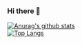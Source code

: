 ### Hi there 👋

<!--
**wun-yu-lin/wun-yu-lin** is a ✨ _special_ ✨ repository because its `README.md` (this file) appears on your GitHub profile.

Here are some ideas to get you started:

- 🔭 I’m currently working on ...
- 🌱 I’m currently learning ...
- 👯 I’m looking to collaborate on ...
- 🤔 I’m looking for help with ...
- 💬 Ask me about ...
- 📫 How to reach me: ...
- 😄 Pronouns: ...
- ⚡ Fun fact: ...
dark, radical, merko, gruvbox, tokyonight, onedark, cobalt, synthwave, highcontrast, dracula
-->


[![Anurag's github stats](https://github-readme-stats.vercel.app/api?username=wun-yu-lin&theme=gruvbox)](https://github.com/wun-yu-lin/github-readme-stats)  
[![Top Langs](https://github-readme-stats.vercel.app/api/top-langs/?username=wun-yu-lin&layout=compact&theme=gruvbox)](https://github.com/wun-yu-lin/github-readme-stats)

